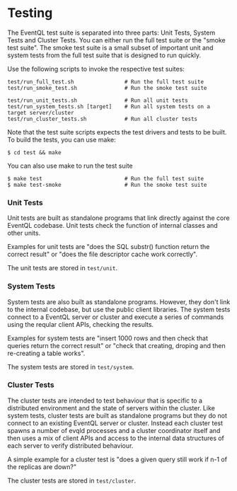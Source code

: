 Testing
=======

The EventQL test suite is separated into three parts: Unit Tests, System Tests
and Cluster Tests. You can either run the full test suite or the "smoke test
suite". The smoke test suite is a small subset of important unit and system
tests from the full test suite that is designed to run quickly.

Use the following scripts to invoke the respective test suites:

    test/run_full_test.sh                # Run the full test suite
    test/run_smoke_test.sh               # Run the smoke test suite

    test/run_unit_tests.sh               # Run all unit tests
    test/run_system_tests.sh [target]    # Run all system tests on a target server/cluster
    test/run_cluster_tests.sh            # Run all cluster tests


Note that the test suite scripts expects the test drivers and tests to be built.
To build the tests, you can use make:

    $ cd test && make

You can also use make to run the test suite

    $ make test                          # Run the full test suite
    $ make test-smoke                    # Run the smoke test suite


### Unit Tests

Unit tests are built as standalone programs that link directly against the core
EventQL codebase. Unit tests check the function of internal classes and other
units.

Examples for unit tests are "does the SQL substr() function return the
correct result" or "does the file descriptor cache work correctly".

The unit tests are stored in `test/unit`.


### System Tests

System tests are also built as standalone programs. However, they don't link to
the internal codebase, but use the public client libraries. The system tests
connect to a EventQL server or cluster and execute a series of commands using
the reqular client APIs, checking the results.

Examples for system tests are "insert 1000 rows and then check that queries
return the correct result" or "check that creating, droping and then re-creating
a table works".

The system tests are stored in `test/system`.


### Cluster Tests

The cluster tests are intended to test behaviour that is specific to a
distributed environment and the state of servers within the cluster. Like system
tests, cluster tests are built as standalone programs but they do not connect to
an existing EventQL server or cluster. Instead each cluster test spawns a number
of evqld processes and a cluster coordinator itself and then uses a mix of
client APIs and access to the internal data structures of each server to verify
distributed behaviour.

A simple example for a cluster test is "does a given query still work if n-1 of
the replicas are down?"

The cluster tests are stored in `test/cluster`.

